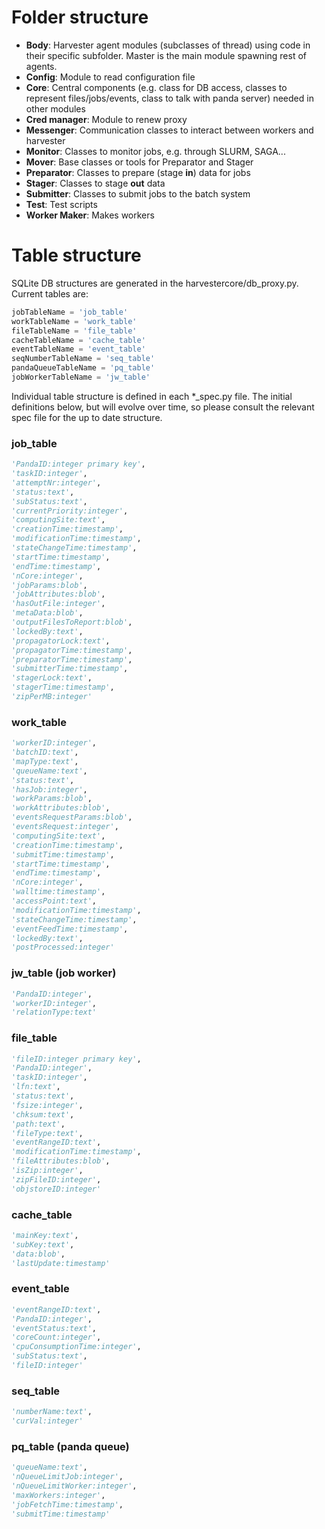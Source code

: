 # Folder structure
* **Body**: Harvester agent modules (subclasses of thread) using code in their specific subfolder. Master is the main module spawning rest of agents.
* **Config**: Module to read configuration file
* **Core**: Central components (e.g. class for DB access, classes to represent files/jobs/events, class to talk with panda server) needed in other modules
* **Cred manager**: Module to renew proxy
* **Messenger**: Communication classes to interact between workers and harvester
* **Monitor**: Classes to monitor jobs, e.g. through SLURM, SAGA...
* **Mover**: Base classes or tools for Preparator and Stager
* **Preparator**: Classes to prepare (stage **in**) data for jobs
* **Stager**: Classes to stage **out** data
* **Submitter**: Classes to submit jobs to the batch system
* **Test**: Test scripts
* **Worker Maker**: Makes workers

# Table structure

SQLite DB structures are generated in the harvestercore/db_proxy.py. Current tables are:
```python
jobTableName = 'job_table'
workTableName = 'work_table'
fileTableName = 'file_table'
cacheTableName = 'cache_table'
eventTableName = 'event_table'
seqNumberTableName = 'seq_table'
pandaQueueTableName = 'pq_table'
jobWorkerTableName = 'jw_table'
```

Individual table structure is defined in each *_spec.py file. The initial definitions below, but will evolve over time, so please consult the relevant spec file for the up to date structure.
### job_table
```python
'PandaID:integer primary key',
'taskID:integer',
'attemptNr:integer',
'status:text',
'subStatus:text',
'currentPriority:integer',
'computingSite:text',
'creationTime:timestamp',
'modificationTime:timestamp',
'stateChangeTime:timestamp',
'startTime:timestamp',
'endTime:timestamp',
'nCore:integer',
'jobParams:blob',
'jobAttributes:blob',
'hasOutFile:integer',
'metaData:blob',
'outputFilesToReport:blob',
'lockedBy:text',
'propagatorLock:text',
'propagatorTime:timestamp',
'preparatorTime:timestamp',
'submitterTime:timestamp',
'stagerLock:text',
'stagerTime:timestamp',
'zipPerMB:integer'             
```

### work_table
```python
'workerID:integer',
'batchID:text',
'mapType:text',
'queueName:text',
'status:text',
'hasJob:integer',
'workParams:blob',
'workAttributes:blob',
'eventsRequestParams:blob',
'eventsRequest:integer',
'computingSite:text',
'creationTime:timestamp',
'submitTime:timestamp',
'startTime:timestamp',
'endTime:timestamp',
'nCore:integer',
'walltime:timestamp',
'accessPoint:text',
'modificationTime:timestamp',
'stateChangeTime:timestamp',
'eventFeedTime:timestamp',
'lockedBy:text',
'postProcessed:integer'
```
### jw_table (job worker)
```python
'PandaID:integer',
'workerID:integer',
'relationType:text'
```        
### file_table
```python
'fileID:integer primary key',
'PandaID:integer',
'taskID:integer',
'lfn:text',
'status:text',
'fsize:integer',
'chksum:text',
'path:text',
'fileType:text',
'eventRangeID:text',
'modificationTime:timestamp',
'fileAttributes:blob',
'isZip:integer',
'zipFileID:integer',
'objstoreID:integer'
```
### cache_table
```python
'mainKey:text',
'subKey:text',
'data:blob',
'lastUpdate:timestamp'
```
### event_table
```python
'eventRangeID:text',
'PandaID:integer',
'eventStatus:text',
'coreCount:integer',
'cpuConsumptionTime:integer',
'subStatus:text',
'fileID:integer'
```
### seq_table
```python
'numberName:text',
'curVal:integer'
```
### pq_table (panda queue)
```python
'queueName:text',
'nQueueLimitJob:integer',
'nQueueLimitWorker:integer',
'maxWorkers:integer',
'jobFetchTime:timestamp',
'submitTime:timestamp'
```


